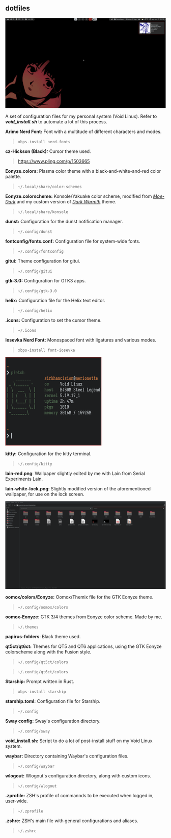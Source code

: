 ## dotfiles

![Empty desktop + dunst + cursor](screenshots/2022-11-07-00-30-44.png)

A set of configuration files for my personal system (Void Linux). Refer to ***void_install.sh*** to automate a lot of this process.

**Arimo Nerd Font:** Font with a multitude of different characters and modes.

> `xbps-install nerd-fonts`

**cz-Hickson (Black):** Cursor theme used.

> <https://www.pling.com/p/1503665>

**Eonyze.colors:** Plasma color theme with a black-and-white-and-red color palette.

> `~/.local/share/color-schemes`

**Eonyze.colorscheme:** Konsole/Yakuake color scheme, modified from [_Moe-Dark_](https://store.kde.org/p/1378415) and my custom version of [_Dark Warmth_](https://store.kde.org/p/1283955/) theme.

> `~/.local/share/konsole`

**dunst:** Configuration for the dunst notification manager.

> `~/.config/dunst`

**fontconfig/fonts.conf:** Configuration file for system-wide fonts.

> `~/.config/fontconfig`

**gitui:** Theme configuration for gitui.

> `~/.config/gitui`

**gtk-3.0:** Configuration for GTK3 apps.

> `~/.config/gtk-3.0`

**helix:** Configuration file for the Helix text editor.

> `~/.config/helix`

**.icons:** Configuration to set the cursor theme.

> `~/.icons`

**Iosevka Nerd Font:** Monospaced font with ligatures and various modes.

> `xbps-install font-iosevka`

![](screenshots/2022-11-07-00-08-34.png)

**kitty:** Configuration for the kitty terminal.

> `~/.config/kitty`

**lain-red.png**: Wallpaper slightly edited by me with Lain from Serial Experiments Lain.

**lain-white-lock.png**: Slightly modified version of the aforementioned wallpaper, for use on the lock screen.

![oomox-Eonyze theme + yaru folder theme + Papirus icons](screenshots/2022-11-07-00-25-03.png)

**oomox/colors/Eonyze:** Oomox/Themix file for the GTK Eonyze theme.

> `~/.config/oomox/colors`

**oomox-Eonyze**: GTK 3/4 themes from Eonyze color scheme. Made by me.

> `~/.themes`

**papirus-folders**: Black theme used.

**qt5ct/qt6ct:** Themes for QT5 and QT6 applications, using the GTK Eonyze colorscheme along with the Fusion style.

> `~/.config/qt5ct/colors`

> `~/.config/qt6ct/colors`

**Starship:** Prompt written in Rust.

> `xbps-install starship`

**starship.toml:** Configuration file for Starship.

> `~/.config`

**Sway config:** Sway's configuration directory.

> `~/.config/sway`

**void_install.sh:** Script to do a lot of post-install stuff on my Void Linux system.

**waybar:** Directory containing Waybar's configuration files.

> `~/.config/waybar`

**wlogout:** Wlogout's configuration directory, along with custom icons.

> `~/.config/wlogout`

**.zprofile:** ZSH's profile of commannds to be executed when logged in, user-wide.

> `~/.zprofile`

**.zshrc:** ZSH's main file with general configurations and aliases.

> `~/.zshrc`
